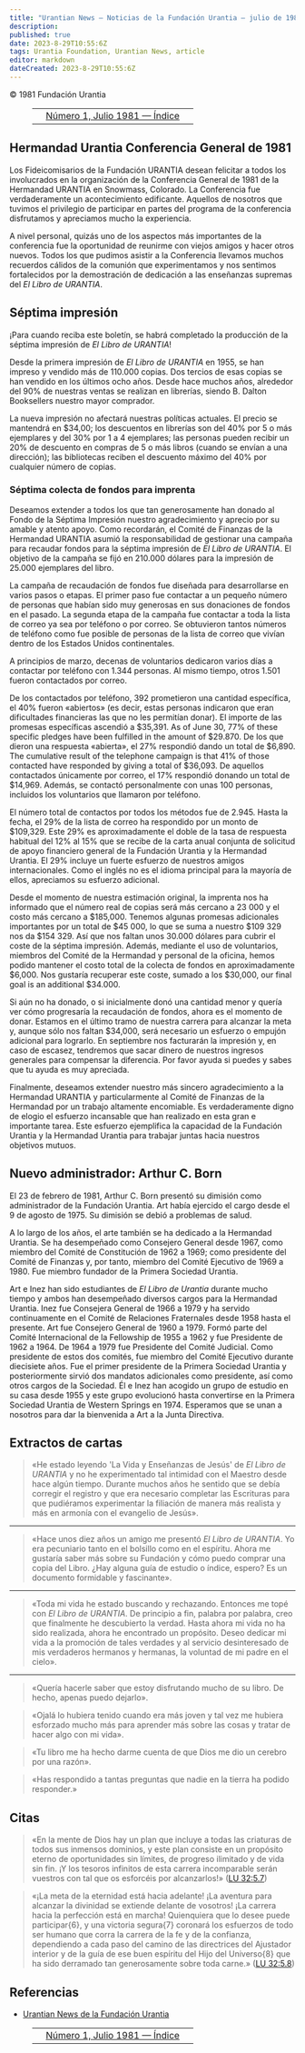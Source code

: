 ```yaml
---
title: "Urantian News — Noticias de la Fundación Urantia — julio de 1981"
description: 
published: true
date: 2023-8-29T10:55:6Z
tags: Urantia Foundation, Urantian News, article
editor: markdown
dateCreated: 2023-8-29T10:55:6Z
---
```


<p class="v-card v-sheet theme--light gray lighten-3 px-2">© 1981 Fundación Urantia</p>
<figure class="table chapter-navigator">
  <table>
    <tbody>
      <tr>
        <td>
        </td>
        <td>
        <a href="/es/index/articles_uf_urantian#número-1-julio-1981">
          <span class="mdi mdi-book-open-variant"></span><span class="pl-2">Número 1, Julio 1981 — Índice</span>
        </a>
        </td>
        <td>
        </td>
      </tr>
    </tbody>
  </table>
</figure>



## Hermandad Urantia Conferencia General de 1981

Los Fideicomisarios de la Fundación URANTIA desean felicitar a todos los involucrados en la organización de la Conferencia General de 1981 de la Hermandad URANTIA en Snowmass, Colorado. La Conferencia fue verdaderamente un acontecimiento edificante. Aquellos de nosotros que tuvimos el privilegio de participar en partes del programa de la conferencia disfrutamos y apreciamos mucho la experiencia.

A nivel personal, quizás uno de los aspectos más importantes de la conferencia fue la oportunidad de reunirme con viejos amigos y hacer otros nuevos. Todos los que pudimos asistir a la Conferencia llevamos muchos recuerdos cálidos de la comunión que experimentamos y nos sentimos fortalecidos por la demostración de dedicación a las enseñanzas supremas del _El Libro de URANTIA_.


## Séptima impresión

¡Para cuando reciba este boletín, se habrá completado la producción de la séptima impresión de _El Libro de URANTIA_!

Desde la primera impresión de _El Libro de URANTIA_ en 1955, se han impreso y vendido más de 110.000 copias. Dos tercios de esas copias se han vendido en los últimos ocho años. Desde hace muchos años, alrededor del 90% de nuestras ventas se realizan en librerías, siendo B. Dalton Booksellers nuestro mayor comprador.

La nueva impresión no afectará nuestras políticas actuales. El precio se mantendrá en $34,00; los descuentos en librerías son del 40% por 5 o más ejemplares y del 30% por 1 a 4 ejemplares; las personas pueden recibir un 20% de descuento en compras de 5 o más libros (cuando se envían a una dirección); las bibliotecas reciben el descuento máximo del 40% por cualquier número de copias.

### Séptima colecta de fondos para imprenta

Deseamos extender a todos los que tan generosamente han donado al Fondo de la Séptima Impresión nuestro agradecimiento y aprecio por su amable y atento apoyo. Como recordarán, el Comité de Finanzas de la Hermandad URANTIA asumió la responsabilidad de gestionar una campaña para recaudar fondos para la séptima impresión de _El Libro de URANTIA_. El objetivo de la campaña se fijó en 210.000 dólares para la impresión de 25.000 ejemplares del libro.

La campaña de recaudación de fondos fue diseñada para desarrollarse en varios pasos o etapas. El primer paso fue contactar a un pequeño número de personas que habían sido muy generosas en sus donaciones de fondos en el pasado. La segunda etapa de la campaña fue contactar a toda la lista de correo ya sea por teléfono o por correo. Se obtuvieron tantos números de teléfono como fue posible de personas de la lista de correo que vivían dentro de los Estados Unidos continentales.

A principios de marzo, decenas de voluntarios dedicaron varios días a contactar por teléfono con 1.344 personas. Al mismo tiempo, otros 1.501 fueron contactados por correo.

De los contactados por teléfono, 392 prometieron una cantidad específica, el 40% fueron «abiertos» (es decir, estas personas indicaron que eran dificultades financieras las que no les permitían donar). El importe de las promesas específicas ascendió a $35,391. As of June 30, 77% of these specific pledges have been fulfilled in the amount of $29.870. De los que dieron una respuesta «abierta», el 27% respondió dando un total de $6,890. The cumulative result of the telephone campaign is that 41% of those contacted have responded by giving a total of $36,093. De aquellos contactados únicamente por correo, el 17% respondió donando un total de $14,969. Además, se contactó personalmente con unas 100 personas, incluidos los voluntarios que llamaron por teléfono.

El número total de contactos por todos los métodos fue de 2.945. Hasta la fecha, el 29% de la lista de correo ha respondido por un monto de $109,329. Este 29% es aproximadamente el doble de la tasa de respuesta habitual del 12% al 15% que se recibe de la carta anual conjunta de solicitud de apoyo financiero general de la Fundación Urantia y la Hermandad Urantia. El 29% incluye un fuerte esfuerzo de nuestros amigos internacionales. Como el inglés no es el idioma principal para la mayoría de ellos, apreciamos su esfuerzo adicional.

Desde el momento de nuestra estimación original, la imprenta nos ha informado que el número real de copias será más cercano a 23 000 y el costo más cercano a $185,000. Tenemos algunas promesas adicionales importantes por un total de $45 000, lo que se suma a nuestro $109 329 nos da $154 329. Así que nos faltan unos 30.000 dólares para cubrir el coste de la séptima impresión. Además, mediante el uso de voluntarios, miembros del Comité de la Hermandad y personal de la oficina, hemos podido mantener el costo total de la colecta de fondos en aproximadamente $6,000. Nos gustaría recuperar este coste, sumado a los $30,000, our final goal is an additional $34.000.

Si aún no ha donado, o si inicialmente donó una cantidad menor y quería ver cómo progresaría la recaudación de fondos, ahora es el momento de donar. Estamos en el último tramo de nuestra carrera para alcanzar la meta y, aunque sólo nos faltan $34,000, será necesario un esfuerzo o empujón adicional para lograrlo. En septiembre nos facturarán la impresión y, en caso de escasez, tendremos que sacar dinero de nuestros ingresos generales para compensar la diferencia. Por favor ayuda si puedes y sabes que tu ayuda es muy apreciada.

Finalmente, deseamos extender nuestro más sincero agradecimiento a la Hermandad URANTIA y particularmente al Comité de Finanzas de la Hermandad por un trabajo altamente encomiable. Es verdaderamente digno de elogio el esfuerzo incansable que han realizado en esta gran e importante tarea. Este esfuerzo ejemplifica la capacidad de la Fundación Urantia y la Hermandad Urantia para trabajar juntas hacia nuestros objetivos mutuos.

## Nuevo administrador: Arthur C. Born

El 23 de febrero de 1981, Arthur C. Born presentó su dimisión como administrador de la Fundación Urantia. Art había ejercido el cargo desde el 9 de agosto de 1975. Su dimisión se debió a problemas de salud.

A lo largo de los años, el arte también se ha dedicado a la Hermandad Urantia. Se ha desempeñado como Consejero General desde 1967, como miembro del Comité de Constitución de 1962 a 1969; como presidente del Comité de Finanzas y, por tanto, miembro del Comité Ejecutivo de 1969 a 1980. Fue miembro fundador de la Primera Sociedad Urantia.

Art e Inez han sido estudiantes de _El Libro de Urantia_ durante mucho tiempo y ambos han desempeñado diversos cargos para la Hermandad Urantia. Inez fue Consejera General de 1966 a 1979 y ha servido continuamente en el Comité de Relaciones Fraternales desde 1958 hasta el presente. Art fue Consejero General de 1960 a 1979. Formó parte del Comité Internacional de la Fellowship de 1955 a 1962 y fue Presidente de 1962 a 1964. De 1964 a 1979 fue Presidente del Comité Judicial. Como presidente de estos dos comités, fue miembro del Comité Ejecutivo durante diecisiete años. Fue el primer presidente de la Primera Sociedad Urantia y posteriormente sirvió dos mandatos adicionales como presidente, así como otros cargos de la Sociedad. Él e Inez han acogido un grupo de estudio en su casa desde 1955 y este grupo evolucionó hasta convertirse en la Primera Sociedad Urantia de Western Springs en 1974. Esperamos que se unan a nosotros para dar la bienvenida a Art a la Junta Directiva.

## Extractos de cartas

> «He estado leyendo 'La Vida y Enseñanzas de Jesús' de _El Libro de URANTlA_ y no he experimentado tal intimidad con el Maestro desde hace algún tiempo. Durante muchos años he sentido que se debía corregir el registro y que era necesario completar las Escrituras para que pudiéramos experimentar la filiación de manera más realista y más en armonía con el evangelio de Jesús».

---

> «Hace unos diez años un amigo me presentó _El Libro de URANTIA_. Yo era pecuniario tanto en el bolsillo como en el espíritu. Ahora me gustaría saber más sobre su Fundación y cómo puedo comprar una copia del Libro. ¿Hay alguna guía de estudio o índice, espero? Es un documento formidable y fascinante».

---

> «Toda mi vida he estado buscando y rechazando. Entonces me topé con _El Libro de URANTIA_. De principio a fin, palabra por palabra, creo que finalmente he descubierto la verdad. Hasta ahora mi vida no ha sido realizada, ahora he encontrado un propósito. Deseo dedicar mi vida a la promoción de tales verdades y al servicio desinteresado de mis verdaderos hermanos y hermanas, la voluntad de mi padre en el cielo».

---

> «Quería hacerle saber que estoy disfrutando mucho de su libro. De hecho, apenas puedo dejarlo».

> «Ojalá lo hubiera tenido cuando era más joven y tal vez me hubiera esforzado mucho más para aprender más sobre las cosas y tratar de hacer algo con mi vida».

> «Tu libro me ha hecho darme cuenta de que Dios me dio un cerebro por una razón».

> «Has respondido a tantas preguntas que nadie en la tierra ha podido responder.»

## Citas

> «En la mente de Dios hay un plan que incluye a todas las criaturas de todos sus inmensos dominios, y este plan consiste en un propósito eterno de oportunidades sin límites, de progreso ilimitado y de vida sin fin. ¡Y los tesoros infinitos de esta carrera incomparable serán vuestros con tal que os esforcéis por alcanzarlos!» (<a id="a96_329"></a>[LU 32:5.7](/es/The_Urantia_Book/32#p5_7))

> «¡La meta de la eternidad está hacia adelante! ¡La aventura para alcanzar la divinidad se extiende delante de vosotros! ¡La carrera hacia la perfección está en marcha! Quienquiera que lo desee puede participar{6}, y una victoria segura{7} coronará los esfuerzos de todo ser humano que corra la carrera de la fe y de la confianza, dependiendo a cada paso del camino de las directrices del Ajustador interior y de la guía de ese buen espíritu del Hijo del Universo{8} que ha sido derramado tan generosamente sobre toda carne.» (<a id="a98_528"></a>[LU 32:5.8](/es/The_Urantia_Book/32#p5_8))


## Referencias

- [Urantian News de la Fundación Urantia](https://www.urantia.org/news/1981-07)



<figure class="table chapter-navigator">
  <table>
    <tbody>
      <tr>
        <td>
        </td>
        <td>
        <a href="/es/index/articles_uf_urantian#número-1-julio-1981">
          <span class="mdi mdi-book-open-variant"></span><span class="pl-2">Número 1, Julio 1981 — Índice</span>
        </a>
        </td>
        <td>
        </td>
      </tr>
    </tbody>
  </table>
</figure>
